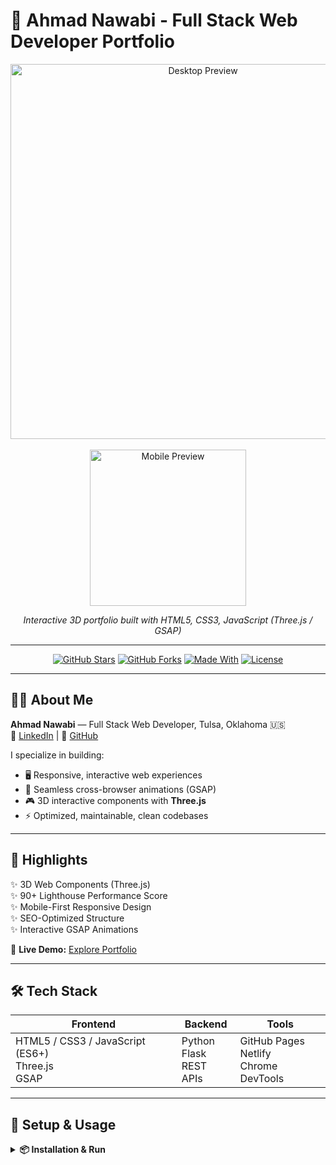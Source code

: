 # 🚀 Ahmad Nawabi - Full Stack Web Developer Portfolio  

<div align="center">
  <img src="images/portfolio-preview.png" alt="Desktop Preview" width="600"/>
  <br><br>
  <img src="images/portfolio-preview-mobile.png" alt="Mobile Preview" width="250"/>
  <p><em>Interactive 3D portfolio built with HTML5, CSS3, JavaScript (Three.js / GSAP)</em></p>
</div>  

---

<div align="center">

[![GitHub Stars](https://img.shields.io/github/stars/AhmadNawabi/Personal_Website?style=for-the-badge)](https://github.com/AhmadNawabi/Personal_Website/stargazers)
[![GitHub Forks](https://img.shields.io/github/forks/AhmadNawabi/Personal_Website?style=for-the-badge)](https://github.com/AhmadNawabi/Personal_Website/network/members)
[![Made With](https://img.shields.io/badge/Made%20With-Three.js%20%26%20GSAP-blue?style=for-the-badge)](#)
[![License](https://img.shields.io/badge/license-MIT-green?style=for-the-badge)](LICENSE)

</div>  

---

## 👨‍💻 About Me  
**Ahmad Nawabi** — Full Stack Web Developer, Tulsa, Oklahoma 🇺🇸  
🔗 [LinkedIn](https://www.linkedin.com/in/ahmadshamoonnawabi) | 📂 [GitHub](https://github.com/AhmadNawabi)  

I specialize in building:  
- 🖥️ Responsive, interactive web experiences  
- 🎨 Seamless cross-browser animations (GSAP)  
- 🎮 3D interactive components with **Three.js**  
- ⚡ Optimized, maintainable, clean codebases  

---

## 🌟 Highlights  
✨ 3D Web Components (Three.js)  
✨ 90+ Lighthouse Performance Score  
✨ Mobile-First Responsive Design  
✨ SEO-Optimized Structure  
✨ Interactive GSAP Animations  

🔗 **Live Demo:** [Explore Portfolio](#)  

---

## 🛠️ Tech Stack  

| Frontend | Backend | Tools |
|----------|---------|-------|
| HTML5 / CSS3 / JavaScript (ES6+) <br> Three.js <br> GSAP | Python <br> Flask <br> REST APIs | GitHub Pages <br> Netlify <br> Chrome DevTools |

---

## 🚀 Setup & Usage  

<details>
<summary><strong>📦 Installation & Run</strong></summary><br>

**1. Clone the repository**  
```bash
git clone https://github.com/AhmadNawabi/Personal_Website.git
cd Personal_Website
